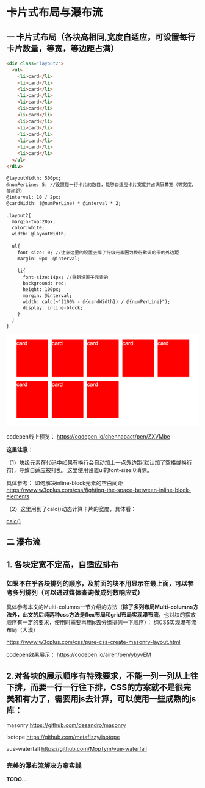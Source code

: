 # 卡片式布局与瀑布流

## 一 卡片式布局（各块高相同,宽度自适应，可设置每行卡片数量，等宽，等边距占满）



```html
<div class="layout2">
  <ul>
    <li>card</li>
    <li>card</li>
    <li>card</li>
    <li>card</li>
    <li>card</li>
    <li>card</li>
    <li>card</li>
    <li>card</li>
    <li>card</li>
    <li>card</li>
    <li>card</li>
    <li>card</li>
    <li>card</li>
  </ul>
</div>

```


```less
@layoutWidth: 500px;
@numPerLine: 5; //设置每一行卡片的数目，能够自适应卡片宽度并占满屏幕宽（等宽度，等间距）
@interval: 10 / 2px;
@cardWidth: (@numPerLine) * @interval * 2;

.layout2{
  margin-top:20px;
  color:white;
  width: @layoutWidth;
  
  ul{
    font-size: 0; //注意这里的设置去掉了行级元素因为换行默认的带的外边距
    margin: 0px -@interval;
    
    li{
      font-size:14px; //重新设置子元素的
      background: red;
      height: 100px;
      margin: @interval;
      width: calc(~"(100% - @{cardWidth}) / @{numPerLine}");
      display: inline-block;
    }
  }
}
```

![](/assets/WX20171018-195046@2x.png)

codepen线上预览：
https://codepen.io/chenhaoact/pen/ZXVMbe


**这里注意：**

（1）块级元素在代码中如果有换行会自动加上一点外边距(默认加了空格或换行符)，导致自适应被打乱，这里使用设置ul的font-size:0消除。

具体参考：
如何解决inline-block元素的空白间距
https://www.w3cplus.com/css/fighting-the-space-between-inline-block-elements

（2）这里用到了calc()动态计算卡片的宽度，具体看：

[calc()](/qian-duan-ji-zhu-xue-xi-zong-jie-zheng-li/cssshu-xing-da-quan-ff08-bao-han-css3/clac.md)

## 二 瀑布流

## 1. 各块定宽不定高，自适应排布

### 如果不在乎各块排列的顺序，及前面的块不用显示在最上面，可以参考多列排列（可以通过媒体查询做成列数响应式）

具体参考本文的Multi-columns一节介绍的方法（**除了多列布局Multi-columns方法外，此文的后纯两种css方法是flex布局和grid布局实现瀑布流**，也对块的摆放顺序有一定的要求，使用时需要再用js去分组排列一下顺序）：
纯CSS实现瀑布流布局（大漠）

https://www.w3cplus.com/css/pure-css-create-masonry-layout.html

codepen效果展示：
https://codepen.io/airen/pen/ybyvEM


## 2.对各块的展示顺序有特殊要求，不能一列一列从上往下排，而要一行一行往下排，CSS的方案就不是很完美和有力了，需要用js去计算，可以使用一些成熟的js库：
masonry
https://github.com/desandro/masonry

isotope
https://github.com/metafizzy/isotope 

vue-waterfall
https://github.com/MopTym/vue-waterfall

### 完美的瀑布流解决方案实践
**TODO...**














